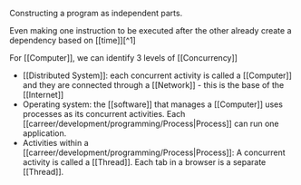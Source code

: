 Constructing a program as independent parts.

Even making one instruction to be executed after the other already create a dependency based on [[time]][^1]

For [[Computer]], we can identify 3 levels of [[Concurrency]]

- [[Distributed System]]: each concurrent activity is called a [[Computer]] and they are connected through a [[Network]] - this is the base of the [[Internet]]
- Operating system: the [[software]] that manages a [[Computer]] uses processes as its concurrent activities. Each [[carreer/development/programming/Process|Process]] can run one application.
- Activities within a [[carreer/development/programming/Process|Process]]: A concurrent activity is called a [[Thread]]. Each tab in a browser is a separate [[Thread]].
